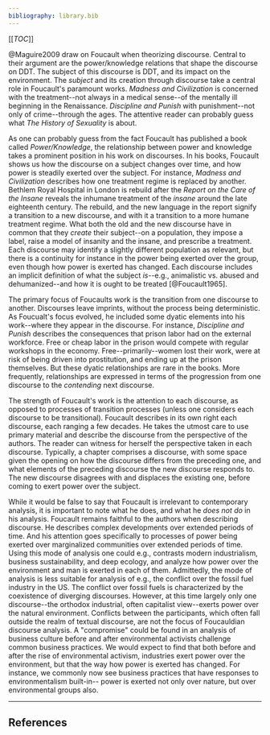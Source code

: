 ```yaml
---
bibliography: library.bib
---
```


[[_TOC_]]

@Maguire2009 draw on Foucault when theorizing discourse. Central to their argument are the power/knowledge relations that shape the discourse on DDT. The subject of this discourse is DDT, and its impact on the environment. The _subject_ and its creation through discourse take a central role in Foucault's paramount works. _Madness and Civilization_ is concerned with the treatment--not always in a medical sense--of the mentally ill beginning in the Renaissance. _Discipline and Punish_ with punishment--not only of crime--through the ages. The attentive reader can probably guess what _The History of Sexuality_ is about.

As one can probably guess from the fact Foucault has published a book called _Power/Knowledge_, the relationship between power and knowledge takes a prominent position in his work on discourses. In his books, Foucault shows us how the discourse on a subject changes over time, and how power is steadily exerted over the subject. For instance, _Madness and Civilization_ describes how one treatment regime is replaced by another. Bethlem Royal Hospital in London is rebuild after the _Report on the Care of the Insane_ reveals the inhumane treatment of the _insane_ around the late eighteenth century. The rebuild, and the new language in the report signify a transition to a new discourse, and with it a transition to a more humane treatment regime. What both the old and the new discourse have in common that they _create_ their subject--on a population, they impose a label, raise a model of insanity and the insane, and prescribe a treatment. Each discourse may identify a slightly different population as relevant, but there is a continuity for instance in the power being exerted over the group, even though how power is exerted has changed. Each discourse includes an implicit definition of what the subject _is_--e.g., animalistic vs. abused and dehumanized--and how it is ought to be treated [@Foucault1965]. 

The primary focus of Foucaults work is the transition from one discourse to another. Discourses leave imprints, without the process being deterministic. As Foucualt's focus evolved, he included some dyatic elements into his work--where they appear in the discourse. For instance, _Discipline and Punish_ describes the consequences that prison labor had on the external workforce. Free or cheap labor in the prison would compete with regular workshops in the economy. Free--primarily--women lost their work, were at risk of being driven into prostitution, and ending up at the prison themselves. But these dyatic relationships are rare in the books. More frequently, relationships are expressed in terms of the progression from one discourse to the _contending_ next discourse.

The strength of Foucault's work is the attention to each discourse, as opposed to processes of transition processes (unless one considers each discourse to be transitional). Foucault describes in its own right each discourse, each ranging a few decades. He takes the utmost care to use primary material and describe the discourse from the perspective of the authors. The reader can witness for herself the perspective taken in each discourse. Typically, a chapter comprises a discourse, with some space given the opening on how the discourse differs from the preceding one, and what elements of the preceding discourse the new discourse responds to. The new discourse disagrees with and displaces the existing one, before coming to exert power over the subject.

While it would be false to say that Foucault is irrelevant to contemporary analysis, it is important to note what he does, and what he _does not do_ in his analysis. Foucault remains faithful to the authors when describing discourse. He describes complex developments over extended periods of time. And his attention goes specifically to processes of power being exerted over marginalized communities over extended periods of time. Using this mode of analysis one could e.g., contrasts modern industrialism, business sustainability, and deep ecology, and analyze how power over the environment and man is exerted in each of them. Admittedly, the mode of analysis is less suitable for analysis of e.g., the conflict over the fossil fuel industry in the US. The conflict over fossil fuels is characterized by the coexistence of diverging discourses. However, at this time largely only one discourse--the orthodox industrial, often capitalist view--exerts power over the natural environment. Conflicts between the participants, which often fall outside the realm of textual discourse, are not the focus of Foucauldian discourse analysis. A "compromise" could be found in an analysis of business culture before and after environmental activists challenge common business practices. We would expect to find that both before and after the rise of environmental activism, industries exert power over the environment, but that the way how power is exerted has changed. For instance, we commonly now see business practices that have responses to environmentalism built-in-- power is exerted not only over nature, but over environmental groups also.

<!--* limited influence of subject (e.g., in _Discipline and Punish_ economic consequences from use of prison labor)
* going frome one state to another
    * strength is in describing the states from the authors perspective
    * also describing how the previous state constitutes the current one, despite the new one often being in response to the flaws that were seen in the previous one
    * but transition is not the emphasis of the analysis
    * the transition is a state, and that state is described, but rarely the conflicts
        * only in the sense "x disagreed with y and replaced y"
* Power is exerted over subject, few power conflicts over meaning

does not demonstrate how power is exercised

departure-->

---

## References